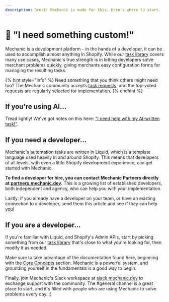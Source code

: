 ```yaml
---
description: Great! Mechanic is made for this. Here's where to start. :)
---
```


# 🙋 "I need something custom!"

Mechanic is a development platform – in the hands of a developer, it can be used to accomplish almost anything in Shopify. While our [task library](resources/task-library/) covers many use cases, Mechanic's true strength is in letting developers solve merchant problems quickly, giving merchants easy configuration forms for managing the resulting tasks.

{% hint style="info" %}
Need something that you think others might need too? The Mechanic community accepts [task requests](resources/task-library/requesting.md), and the top-voted requests are regularly selected for implementation.
{% endhint %}

## If you're using AI...

Tread lightly! We've got notes on this here: ["I need help with my AI-written task!"](ai.md).

## If you need a developer…

Mechanic's automation tasks are written in Liquid, which is a template language used heavily in and around Shopify. This means that developers of all levels, with even a little Shopify development experience, can get started with Mechanic.

**To find a developer for hire, you can contact Mechanic Partners directly at** [**partners.mechanic.dev**](https://partners.mechanic.dev/)**.** This is a growing list of established developers, both independent and agency, who can help you with your implementation.

Lastly: if you already have a developer on your team, or have an existing connection to a developer, send them this article and see if they can help you!

## If you are a developer…

If you're familiar with Liquid, and Shopify's Admin APIs, start by picking something from our [task library](resources/task-library/) that's close to what you're looking for, then modify it as needed.

Make sure to take advantage of the documentation found here, beginning with the [Core Concepts](broken-reference) section. Mechanic is a powerful system, and grounding yourself in the fundamentals is a good way to begin.

Finally, join Mechanic's Slack workspace at [slack.mechanic.dev](https://slack.mechanic.dev/) to exchange support with the community. The #general channel is a great place to start, and it's filled with people who are using Mechanic to solve problems every day. :)
